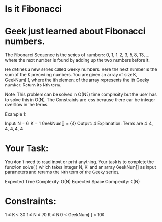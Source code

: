 # Is it Fibonacci

# Geek just learned about Fibonacci numbers.

The Fibonacci Sequence is the series of numbers: 0, 1, 1, 2, 3, 5, 8, 13, ...
where the next number is found by adding up the two numbers before it.

He defines a new series called Geeky numbers. Here the next number is the sum of the K preceding numbers.
You are given an array of size K, GeekNum[ ], where the ith element of the array represents the ith Geeky number. Return its Nth term.

Note: This problem can be solved in O(N2) time complexity but the user has to solve this in O(N). The Constraints are less because there can be integer overflow in the terms.

Example 1:

Input:
N = 6, K = 1
GeekNum[] = {4}
Output: 
4
Explanation: 
Terms are 4, 4, 4, 4, 4, 4
# Your Task:  
You don't need to read input or print anything. Your task is to complete the function solve( ) which takes integer N, K, and an array GeekNum[] as input parameters and returns the Nth term of the Geeky series.

Expected Time Complexity: O(N)
Expected Space Complexity: O(N)

# Constraints:
1 ≤ K < 30
1 ≤ N ≤ 70
K ≤ N
0 < GeekNum[ ] < 100
